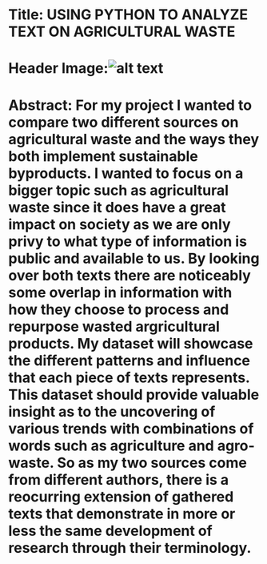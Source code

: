 # Title: USING PYTHON TO ANALYZE TEXT ON AGRICULTURAL WASTE

# Header Image:![alt text](https://media.istockphoto.com/id/479440915/photo/compost-with-composted-earth.jpg?s=612x612&w=is&k=20&c=3xy34itrNDK6W0K9sPIx-LpdVNyRybzcRNxw4bKa1B4=)


# Abstract: For my project I wanted to compare two different sources on agricultural waste and the ways they both implement sustainable byproducts. I wanted to focus on a bigger topic such as agricultural waste since it does have a great impact on society as we are only privy to what type of information is public and available to us. By looking over both texts there are noticeably some overlap in information with how they choose to process and repurpose wasted argricultural products. My dataset will showcase the different patterns and influence that each piece of texts represents. This dataset should provide valuable insight as to the uncovering of various trends with combinations of words such as agriculture and agro-waste. So as my two sources come from different authors, there is a reocurring extension of gathered texts that demonstrate in more or less the same development of research through their terminology.  




